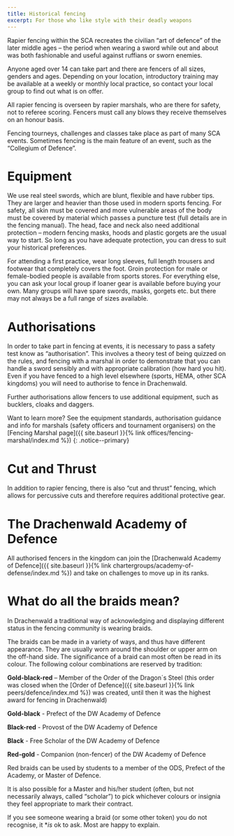 ```yaml
---
title: Historical fencing
excerpt: For those who like style with their deadly weapons
---
```

Rapier fencing within the SCA recreates the civilian “art of defence” of the later middle ages – the period when wearing a sword while out and about was both fashionable and useful against ruffians or sworn enemies. 

Anyone aged over 14 can take part and there are fencers of all sizes, genders and ages. Depending on your location, introductory training may be available at a weekly or monthly local practice, so contact your local group to find out what is on offer. 

All rapier fencing is overseen by rapier marshals, who are there for safety, not to referee scoring. Fencers must call any blows they receive themselves on an honour basis.

Fencing tourneys, challenges and classes take place as part of many SCA events. Sometimes fencing is the main feature of an event, such as the “Collegium of Defence”. 

# Equipment

We use real steel swords, which are blunt, flexible and have rubber tips. They are larger and heavier than those used in modern sports fencing. For safety, all skin must be covered and more vulnerable areas of the body must be covered by material which passes a puncture test (full details are in the fencing manual). The head, face and neck also need additional protection – modern fencing masks, hoods and plastic gorgets are the usual way to start. So long as you have adequate protection, you can dress to suit your historical preferences.

For attending a first practice, wear long sleeves, full length trousers and footwear that completely covers the foot. Groin protection for male or female-bodied people is available from sports stores. For everything else, you can ask your local group if loaner gear is available before buying your own. Many groups will have spare swords, masks, gorgets etc. but there may not always be a full range of sizes available.

# Authorisations

In order to take part in fencing at events, it is necessary to pass a safety test know as “authorisation”. This involves a theory test of being quizzed on the rules, and fencing with a marshal in order to demonstrate that you can handle a sword sensibly and with appropriate calibration (how hard you hit). Even if you have fenced to a high level elsewhere (sports, HEMA, other SCA kingdoms) you will need to authorise to fence in Drachenwald.

Further authorisations allow fencers to use additional equipment, such as bucklers, cloaks and daggers.

Want to learn more? See the equipment standards, authorisation guidance and info for marshals (safety officers and tournament organisers) on the [Fencing Marshal page]({{ site.baseurl }}{% link offices/fencing-marshal/index.md %})
{: .notice--primary}

# Cut and Thrust

In addition to rapier fencing, there is also “cut and thrust” fencing, which allows for percussive cuts and therefore requires additional protective gear. 

# The Drachenwald Academy of Defence

All authorised fencers in the kingdom can join the [Drachenwald Academy of Defence]({{ site.baseurl }}{% link chartergroups/academy-of-defense/index.md %}) and take on challenges to move up in its ranks.

# What do all the braids mean?
In Drachenwald a traditional way of acknowledging and displaying different status in the fencing community is wearing braids.
 
The braids can be made in a variety of ways, and thus have different appearance. They are usually worn around the shoulder or upper arm on the off-hand side. The significance of a braid can most often be read in its colour. The following colour combinations are reserved by tradition:
 
**Gold-black-red** – Member of the Order of the Dragon´s Steel (this order was closed when the [Order of Defence]({{ site.baseurl }}{% link peers/defence/index.md %}) was created, until then it was the highest award for fencing in Drachenwald)
 
**Gold-black** - Prefect of the DW Academy of Defence 

**Black-red** - Provost of the DW Academy of Defence

**Black** - Free Scholar of the DW Academy of Defence

**Red-gold** - Companion (non-fencer) of the DW Academy of Defence
 
Red braids can be used by students to a member of the ODS, Prefect of the Academy, or  Master of Defence.
 
It is also possible for a Master and his/her student (often, but not necessarily always, called “scholar”) to pick whichever colours or insignia they feel appropriate to mark their contract.
 
If you see someone wearing a braid (or some other token) you do not recognise, it **is* ok to ask. Most are happy to explain.
